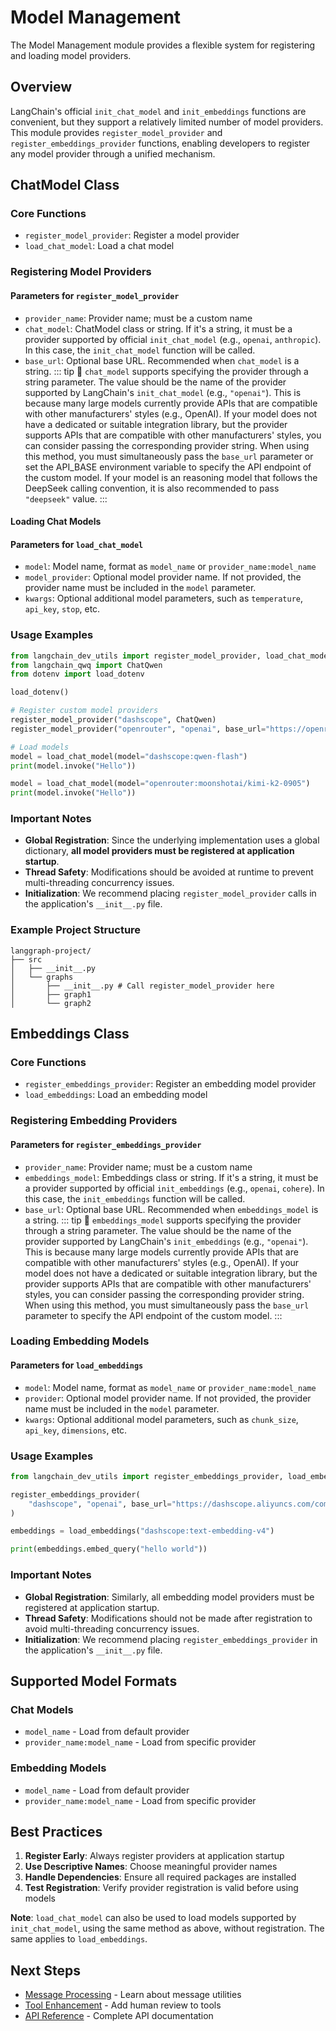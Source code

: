 # Model Management

The Model Management module provides a flexible system for registering and loading model providers.

## Overview

LangChain's official `init_chat_model` and `init_embeddings` functions are convenient, but they support a relatively limited number of model providers. This module provides `register_model_provider` and `register_embeddings_provider` functions, enabling developers to register any model provider through a unified mechanism.

## ChatModel Class

### Core Functions

- `register_model_provider`: Register a model provider
- `load_chat_model`: Load a chat model

### Registering Model Providers

#### Parameters for `register_model_provider`

- `provider_name`: Provider name; must be a custom name
- `chat_model`: ChatModel class or string. If it's a string, it must be a provider supported by official `init_chat_model` (e.g., `openai`, `anthropic`). In this case, the `init_chat_model` function will be called.
- `base_url`: Optional base URL. Recommended when `chat_model` is a string.
  ::: tip 📌
  `chat_model` supports specifying the provider through a string parameter. The value should be the name of the provider supported by LangChain's `init_chat_model` (e.g., `"openai"`). This is because many large models currently provide APIs that are compatible with other manufacturers' styles (e.g., OpenAI). If your model does not have a dedicated or suitable integration library, but the provider supports APIs that are compatible with other manufacturers' styles, you can consider passing the corresponding provider string.
  When using this method, you must simultaneously pass the `base_url` parameter or set the API_BASE environment variable to specify the API endpoint of the custom model.
  If your model is an reasoning model that follows the DeepSeek calling convention, it is also recommended to pass `"deepseek"` value.
  :::

#### Loading Chat Models

#### Parameters for `load_chat_model`

- `model`: Model name, format as `model_name` or `provider_name:model_name`
- `model_provider`: Optional model provider name. If not provided, the provider name must be included in the `model` parameter.
- `kwargs`: Optional additional model parameters, such as `temperature`, `api_key`, `stop`, etc.

### Usage Examples

```python
from langchain_dev_utils import register_model_provider, load_chat_model
from langchain_qwq import ChatQwen
from dotenv import load_dotenv

load_dotenv()

# Register custom model providers
register_model_provider("dashscope", ChatQwen)
register_model_provider("openrouter", "openai", base_url="https://openrouter.ai/api/v1 ")

# Load models
model = load_chat_model(model="dashscope:qwen-flash")
print(model.invoke("Hello"))

model = load_chat_model(model="openrouter:moonshotai/kimi-k2-0905")
print(model.invoke("Hello"))
```

### Important Notes

- **Global Registration**: Since the underlying implementation uses a global dictionary, **all model providers must be registered at application startup**.
- **Thread Safety**: Modifications should be avoided at runtime to prevent multi-threading concurrency issues.
- **Initialization**: We recommend placing `register_model_provider` calls in the application's `__init__.py` file.

### Example Project Structure

```text
langgraph-project/
├── src
│   ├── __init__.py
│   └── graphs
│       ├── __init__.py # Call register_model_provider here
│       ├── graph1
│       └── graph2
```

## Embeddings Class

### Core Functions

- `register_embeddings_provider`: Register an embedding model provider
- `load_embeddings`: Load an embedding model

### Registering Embedding Providers

#### Parameters for `register_embeddings_provider`

- `provider_name`: Provider name; must be a custom name
- `embeddings_model`: Embeddings class or string. If it's a string, it must be a provider supported by official `init_embeddings` (e.g., `openai`, `cohere`). In this case, the `init_embeddings` function will be called.
- `base_url`: Optional base URL. Recommended when `embeddings_model` is a string.
  ::: tip 📌
  `embeddings_model` supports specifying the provider through a string parameter. The value should be the name of the provider supported by LangChain's `init_embeddings` (e.g., `"openai"`). This is because many large models currently provide APIs that are compatible with other manufacturers' styles (e.g., OpenAI). If your model does not have a dedicated or suitable integration library, but the provider supports APIs that are compatible with other manufacturers' styles, you can consider passing the corresponding provider string.  
  When using this method, you must simultaneously pass the `base_url` parameter to specify the API endpoint of the custom model.
  :::

### Loading Embedding Models

#### Parameters for `load_embeddings`

- `model`: Model name, format as `model_name` or `provider_name:model_name`
- `provider`: Optional model provider name. If not provided, the provider name must be included in the `model` parameter.
- `kwargs`: Optional additional model parameters, such as `chunk_size`, `api_key`, `dimensions`, etc.

### Usage Examples

```python
from langchain_dev_utils import register_embeddings_provider, load_embeddings

register_embeddings_provider(
    "dashscope", "openai", base_url="https://dashscope.aliyuncs.com/compatible-mode/v1 "
)

embeddings = load_embeddings("dashscope:text-embedding-v4")

print(embeddings.embed_query("hello world"))
```

### Important Notes

- **Global Registration**: Similarly, all embedding model providers must be registered at application startup.
- **Thread Safety**: Modifications should not be made after registration to avoid multi-threading concurrency issues.
- **Initialization**: We recommend placing `register_embeddings_provider` in the application's `__init__.py` file.

## Supported Model Formats

### Chat Models

- `model_name` - Load from default provider
- `provider_name:model_name` - Load from specific provider

### Embedding Models

- `model_name` - Load from default provider
- `provider_name:model_name` - Load from specific provider

## Best Practices

1. **Register Early**: Always register providers at application startup
2. **Use Descriptive Names**: Choose meaningful provider names
3. **Handle Dependencies**: Ensure all required packages are installed
4. **Test Registration**: Verify provider registration is valid before using models

**Note**: `load_chat_model` can also be used to load models supported by `init_chat_model`, using the same method as above, without registration. The same applies to `load_embeddings`.

## Next Steps

- [Message Processing](./message-processing.md) - Learn about message utilities
- [Tool Enhancement](./tool-enhancement.md) - Add human review to tools
- [API Reference](./api-reference.md) - Complete API documentation
